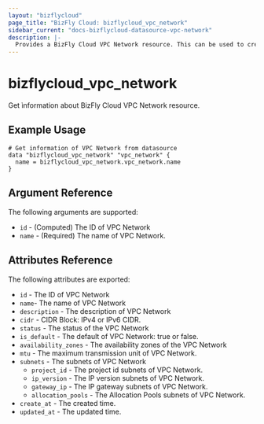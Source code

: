 ```yaml
---
layout: "bizflycloud"
page_title: "BizFly Cloud: bizflycloud_vpc_network"
sidebar_current: "docs-bizflycloud-datasource-vpc-network"
description: |-
  Provides a BizFly Cloud VPC Network resource. This can be used to create, modify, and delete VPC Networks.
---
```


# bizflycloud\_vpc\_network

Get ìnformation about BizFly Cloud VPC Network resource.

## Example Usage

```hcl
# Get information of VPC Network from datasource
data "bizflycloud_vpc_network" "vpc_network" {
  name = bizflycloud_vpc_network.vpc_network.name
}
```

## Argument Reference

The following arguments are supported:

* `id` - (Computed) The ID of VPC Network
* `name` - (Required) The name of VPC Network.

## Attributes Reference

The following attributes are exported:

* `id` - The ID of VPC Network
* `name`- The name of VPC Network
* `description` - The description of VPC Network
* `cidr` - CIDR Block: IPv4 or IPv6 CIDR. 
* `status` - The status of the VPC Network
* `is_default` - The default of VPC Network: true or false.
* `availability_zones` - The availability zones of the VPC Network
* `mtu` - The maximum transmission unit of VPC Network.
* `subnets` - The subnets of VPC Network
  * `project_id` - The project id subnets of VPC Network.
  * `ip_version` - The IP version subnets of VPC Network.
  * `gateway_ip` - The IP gateway subnets of VPC Network.
  * `allocation_pools` - The Allocation Pools subnets of VPC Network.
* `create_at` - The created time.
* `updated_at` - The updated time.
